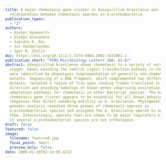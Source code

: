 ```yaml
---
title: A major chemotaxis gene cluster in Azospirillum brasilense and
  relationships between chemotaxis operons in α-proteobacteria
publication_types:
  - "2"
authors:
  - Dieter Hauwaerts
  - Gladys Alexandre
  - Subrata K. Das
  - Jos Vanderleyden
  - Igor B. Zhulin
doi: https://doi.org/10.1111/j.1574-6968.2002.tb11061.x
publication_short: "FEMS Microbiology Letters 208: 61-67"
abstract: Azospirillum brasilense shows chemotaxis to a variety of nutrients and
  oxygen. Genes encoding the central signal transduction pathway in chemotaxis
  were identified by phenotypic complementation of generally non-chemotactic
  mutants. Sequencing of a DNA fragment, which complemented two different
  mutants, revealed a region of five open reading frames translated in one
  direction and encoding homologs of known genes comprising excitation and
  adaptation pathways for chemotaxis in other bacterial species. The major
  chemotaxis gene cluster appears to be essential for all known behavioral
  responses that direct swimming motility in A. brasilense. Phylogenetic and
  genomic analysis revealed three groups of chemotaxis operons in
  α-proteobacterial species and assigned the A. brasilense operon to one of
  them. Interestingly, operons that are shown to be major regulators of behavior
  in several α-proteobacterial species are not orthologous.
draft: false
featured: false
image:
  filename: featured.jpg
  focal_point: Smart
  preview_only: false
date: 2006-01-10T02:14:05.822Z
---
```

